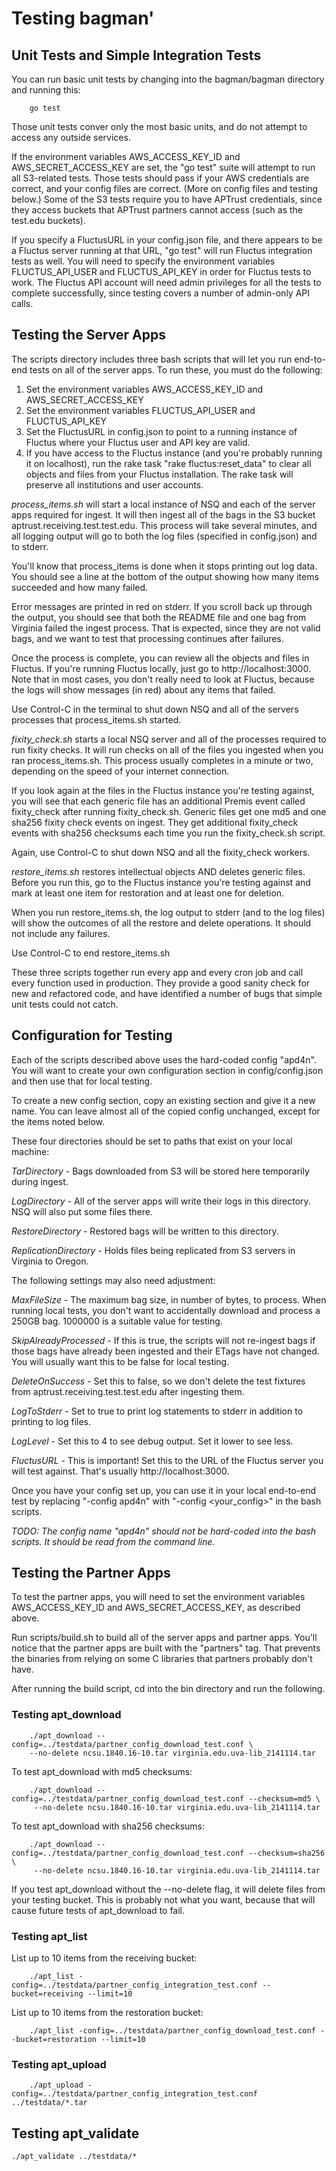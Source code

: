 # Testing bagman'

## Unit Tests and Simple Integration Tests

You can run basic unit tests by changing into the bagman/bagman
directory and running this:

```
	go test
```

Those unit tests conver only the most basic units, and do not attempt
to access any outside services.

If the environment variables AWS_ACCESS_KEY_ID and
AWS_SECRET_ACCESS_KEY are set, the "go test" suite will attempt to run
all S3-related tests. Those tests should pass if your AWS credentials
are correct, and your config files are correct. (More on config files
and testing below.) Some of the S3 tests require you to have APTrust
credentials, since they access buckets that APTrust partners cannot
access (such as the test.edu buckets).

If you specify a FluctusURL in your config.json file, and there
appears to be a Fluctus server running at that URL, "go test" will run
Fluctus integration tests as well. You will need to specify the
environment variables FLUCTUS_API_USER and FLUCTUS_API_KEY in order
for Fluctus tests to work. The Fluctus API account will need admin
privileges for all the tests to complete successfully, since testing
covers a number of admin-only API calls.

## Testing the Server Apps

The scripts directory includes three bash scripts that will let you
run end-to-end tests on all of the server apps. To run these, you must
do the following:

1. Set the environment variables AWS_ACCESS_KEY_ID and AWS_SECRET_ACCESS_KEY
2. Set the environment variables FLUCTUS_API_USER and FLUCTUS_API_KEY
3. Set the FluctusURL in config.json to point to a running instance of
Fluctus where your Fluctus user and API key are valid.
4. If you have access to the Fluctus instance (and you're probably
running it on localhost), run the rake task "rake fluctus:reset_data"
to clear all objects and files from your Fluctus installation. The
rake task will preserve all institutions and user accounts.

*process_items.sh* will start a local instance of NSQ and each of the
server apps required for ingest. It will then ingest all of the bags
in the S3 bucket aptrust.receiving.test.test.edu. This process will
take several minutes, and all logging output will go to both the log
files (specified in config.json) and to stderr.

You'll know that process_items is done when it stops printing out log
data. You should see a line at the bottom of the output showing how
many items succeeded and how many failed.

Error messages are printed in red on stderr. If you scroll back up
through the output, you should see that both the README file and one
bag from Virginia failed the ingest process. That is expected, since
they are not valid bags, and we want to test that processing continues
after failures.

Once the process is complete, you can review all the objects and files
in Fluctus. If you're running Fluctus locally, just go to
http://localhost:3000. Note that in most cases, you don't really need
to look at Fluctus, because the logs will show messages (in red) about
any items that failed.

Use Control-C in the terminal to shut down NSQ and all of the servers
processes that process_items.sh started.

*fixity_check.sh* starts a local NSQ server and all of the processes
required to run fixity checks. It will run checks on all of the files
you ingested when you ran process_items.sh. This process usually
completes in a minute or two, depending on the speed of your internet
connection.

If you look again at the files in the Fluctus instance you're testing
against, you will see that each generic file has an additional Premis
event called fixity_check after running fixity_check.sh. Generic files
get one md5 and one sha256 fixity check events on ingest. They get
additional fixity_check events with sha256 checksums each time you run
the fixity_check.sh script.

Again, use Control-C to shut down NSQ and all the fixity_check workers.

*restore_items.sh* restores intellectual objects AND deletes generic
files. Before you run this, go to the Fluctus instance you're testing
against and mark at least one item for restoration and at least one
for deletion.

When you run restore_items.sh, the log output to stderr (and to the
log files) will show the outcomes of all the restore and delete
operations. It should not include any failures.

Use Control-C to end restore_items.sh

These three scripts together run every app and every cron job and call
every function used in production. They provide a good sanity check
for new and refactored code, and have identified a number of bugs that
simple unit tests could not catch.

## Configuration for Testing

Each of the scripts described above uses the hard-coded config
"apd4n". You will want to create your own configuration section in
config/config.json and then use that for local testing.

To create a new config section, copy an existing section and give it a
new name. You can leave almost all of the copied config unchanged,
except for the items noted below.

These four directories should be set to paths that exist on your local
machine:

*TarDirectory* - Bags downloaded from S3 will be stored here
 temporarily during ingest.

*LogDirectory* - All of the server apps will write their logs in this
 directory. NSQ will also put some files there.

*RestoreDirectory* - Restored bags will be written to this directory.

*ReplicationDirectory* - Holds files being replicated from S3 servers
 in Virginia to Oregon.

The following settings may also need adjustment:

*MaxFileSize* - The maximum bag size, in number of bytes, to
 process. When running local tests, you don't want to accidentally
 download and process a 250GB bag. 1000000 is a suitable value for
 testing.

*SkipAlreadyProcessed* - If this is true, the scripts will not
 re-ingest bags if those bags have already been ingested and their
 ETags have not changed. You will usually want this to be false for
 local testing.

*DeleteOnSuccess* - Set this to false, so we don't delete the test
 fixtures from aptrust.receiving.test.test.edu after ingesting them.

*LogToStderr* - Set to true to print log statements to stderr in
 addition to printing to log files.

*LogLevel* - Set this to 4 to see debug output. Set it lower to see less.

*FluctusURL* - This is important! Set this to the URL of the Fluctus
 server you will test against. That's usually http://localhost:3000.

Once you have your config set up, you can use it in your local
end-to-end test by replacing "-config apd4n" with "-config
<your_config>" in the bash scripts.

*TODO: The config name "apd4n" should not be hard-coded into the bash
scripts. It should be read from the command line.*

## Testing the Partner Apps

To test the partner apps, you will need to set the environment
variables AWS_ACCESS_KEY_ID and AWS_SECRET_ACCESS_KEY, as described
above.

Run scripts/build.sh to build all of the server apps and partner
apps. You'll notice that the partner apps are built with the
"partners" tag. That prevents the binaries from relying on some C
libraries that partners probably don't have.

After running the build script, cd into the bin directory and run the
following.

### Testing apt_download

```
	./apt_download --config=../testdata/partner_config_download_test.conf \
	--no-delete ncsu.1840.16-10.tar virginia.edu.uva-lib_2141114.tar
```

To test apt_download with md5 checksums:

```
	./apt_download --config=../testdata/partner_config_download_test.conf --checksum=md5 \
	 --no-delete ncsu.1840.16-10.tar virginia.edu.uva-lib_2141114.tar
```

To test apt_download with sha256 checksums:

```
	./apt_download --config=../testdata/partner_config_download_test.conf --checksum=sha256 \
	 --no-delete ncsu.1840.16-10.tar virginia.edu.uva-lib_2141114.tar
```

If you test apt_download without the --no-delete flag, it will delete
files from your testing bucket. This is probably not what you want,
because that will cause future tests of apt_download to fail.

### Testing apt_list

List up to 10 items from the receiving bucket:

```
	./apt_list -config=../testdata/partner_config_integration_test.conf --bucket=receiving --limit=10
```

List up to 10 items from the restoration bucket:

```
	./apt_list -config=../testdata/partner_config_download_test.conf --bucket=restoration --limit=10
```

### Testing apt_upload

```
	./apt_upload -config=../testdata/partner_config_integration_test.conf ../testdata/*.tar
```

## Testing apt_validate

```
./apt_validate ../testdata/*
```

